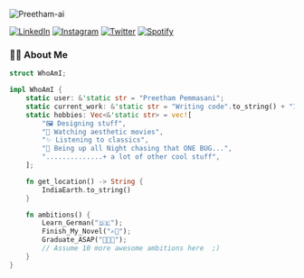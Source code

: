 <img src="https://komarev.com/ghpvc/?username=Preetham-ai" alt="Preetham-ai" /> </p>
<a href="https://www.linkedin.com/in/preethampete" target="_blank"><img src="https://img.shields.io/badge/LinkedIn-%230077B5.svg?&style=flat-square&logo=linkedin&logoColor=white" alt="LinkedIn"></a>
<a href="https://www.instagram.com/preeth.cg" target="_blank"><img src="https://img.shields.io/badge/Instagram-%23E4405F.svg?&style=flat-square&logo=instagram&logoColor=white" alt="Instagram"></a>
<a href="https://twitter.com/ppmpreetham" target="_blank"><img src="https://img.shields.io/badge/Twitter-%231DA1F2.svg?&style=flat-square&logo=twitter&logoColor=white" alt="Twitter"></a>
<a href="https://open.spotify.com/playlist/6GviP3R2T7QXovmkylJwHx?si=JojNdKDATPeuZkz-hNHqPQ" target="_blank"><img src="https://img.shields.io/badge/Spotify-%231ED760.svg?&style=flat-square&logo=spotify&logoColor=white" alt="Spotify"></a>


### 👨‍💻 About Me
```rust
struct WhoAmI;

impl WhoAmI {
    static user: &'static str = "Preetham Pemmasani";
    static current_work: &'static str = "Writing code".to_string() + "100 other things I do";
    static hobbies: Vec<&'static str> = vec![
        "🖼️ Designing stuff",
        "🍿 Watching aesthetic movies",
        "✨ Listening to classics",
        "🐛 Being up all Night chasing that ONE BUG...",
        "..............+ a lot of other cool stuff",
    ];

    fn get_location() -> String {
        IndiaEarth.to_string()
    }

    fn ambitions() {
        Learn_German("🇩🇪");
        Finish_My_Novel("✍🏻");
        Graduate_ASAP("👨🏻‍🎓");
        // Assume 10 more awesome ambitions here  ;)
    }
}
```
